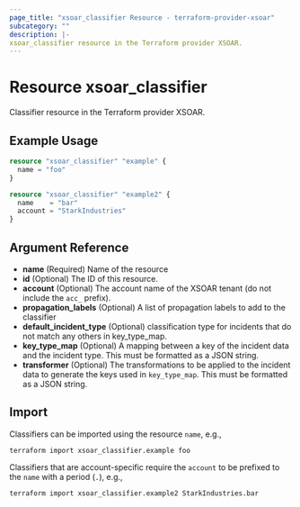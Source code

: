 ```yaml
---
page_title: "xsoar_classifier Resource - terraform-provider-xsoar"
subcategory: ""
description: |-
xsoar_classifier resource in the Terraform provider XSOAR.
---
```


# Resource xsoar_classifier

Classifier resource in the Terraform provider XSOAR.

## Example Usage
```terraform
resource "xsoar_classifier" "example" {
  name = "foo"
}

resource "xsoar_classifier" "example2" {
  name    = "bar"
  account = "StarkIndustries"
}
```

## Argument Reference
- **name** (Required) Name of the resource
- **id** (Optional) The ID of this resource.
- **account** (Optional) The account name of the XSOAR tenant (do not include the `acc_` prefix).
- **propagation_labels** (Optional) A list of propagation labels to add to the classifier
- **default_incident_type** (Optional) classification type for incidents that do not match any others in key_type_map.
- **key_type_map** (Optional) A mapping between a key of the incident data and the incident type. This must be formatted as a JSON string.
- **transformer** (Optional) The transformations to be applied to the incident data to generate the keys used in `key_type_map`. This must be formatted as a JSON string.

<!-- ## Attributes Reference -->

<!-- ## Timeouts -->

## Import
Classifiers can be imported using the resource `name`, e.g.,
```shell
terraform import xsoar_classifier.example foo
```
Classifiers that are account-specific require the `account` to be prefixed to the `name` with a period (`.`), e.g.,
```shell
terraform import xsoar_classifier.example2 StarkIndustries.bar
```